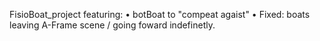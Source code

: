 FisioBoat_project featuring:
• botBoat to "compeat agaist" 
• Fixed: boats leaving A-Frame scene / going foward indefinetly.
